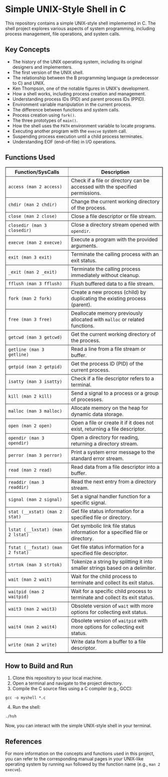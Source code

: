 <h1>Simple UNIX-Style Shell in C</h1>


<p>This repository contains a simple UNIX-style shell implemented in C. The shell project explores various aspects of system programming, including process management, file operations, and system calls.</p>


<h2>Key Concepts</h2>

<ul>

<li>The history of the UNIX operating system, including its original designers and implementers.</li>

<li>The first version of the UNIX shell.</li>

<li>The relationship between the B programming language (a predecessor to C) and UNIX.</li>

<li>Ken Thompson, one of the notable figures in UNIX's development.</li>

<li>How a shell works, including process creation and management.</li>

<li>Understanding process IDs (PID) and parent process IDs (PPID).</li>

<li>Environment variable manipulation in the current process.</li>

<li>The difference between functions and system calls.</li>

<li>Process creation using <code>fork()</code>.</li>

<li>The three prototypes of <code>main()</code>.</li>

<li>How the shell uses the <code>PATH</code> environment variable to locate programs.</li>

<li>Executing another program with the <code>execve</code> system call.</li>

<li>Suspending process execution until a child process terminates.</li>

<li>Understanding EOF (end-of-file) in I/O operations.</li>

</ul>


<h2>Functions Used</h2>

<table border="1">

<tr>

<th>Function/SysCalls</th>

<th>Description</th>

</tr>

<tr>

<td><code>access (man 2 access)</code></td>

<td>Check if a file or directory can be accessed with the specified permissions.</td>

</tr>

<tr>

<td><code>chdir (man 2 chdir)</code></td>

<td>Change the current working directory of the process.</td>

</tr>

<tr>

<td><code>close (man 2 close)</code></td>

<td>Close a file descriptor or file stream.</td>

</tr>

<tr>

<td><code>closedir (man 3 closedir)</code></td>

<td>Close a directory stream opened with <code>opendir</code>.</td>

</tr>

<tr>

<td><code>execve (man 2 execve)</code></td>

<td>Execute a program with the provided arguments.</td>

</tr>

<tr>

<td><code>exit (man 3 exit)</code></td>

<td>Terminate the calling process with an exit status.</td>

</tr>

<tr>

<td><code>_exit (man 2 _exit)</code></td>

<td>Terminate the calling process immediately without cleanup.</td>

</tr>

<tr>

<td><code>fflush (man 3 fflush)</code></td>

<td>Flush buffered data to a file stream.</td>

</tr>

<tr>

<td><code>fork (man 2 fork)</code></td>

<td>Create a new process (child) by duplicating the existing process (parent).</td>

</tr>

<tr>

<td><code>free (man 3 free)</code></td>

<td>Deallocate memory previously allocated with <code>malloc</code> or related functions.</td>

</tr>

<tr>

<td><code>getcwd (man 3 getcwd)</code></td>

<td>Get the current working directory of the process.</td>

</tr>

<tr>

<td><code>getline (man 3 getline)</code></td>

<td>Read a line from a file stream or buffer.</td>

</tr>

<tr>

<td><code>getpid (man 2 getpid)</code></td>

<td>Get the process ID (PID) of the current process.</td>

</tr>

<tr>

<td><code>isatty (man 3 isatty)</code></td>

<td>Check if a file descriptor refers to a terminal.</td>

</tr>

<tr>

<td><code>kill (man 2 kill)</code></td>

<td>Send a signal to a process or a group of processes.</td>

</tr>

<tr>

<td><code>malloc (man 3 malloc)</code></td>

<td>Allocate memory on the heap for dynamic data storage.</td>

</tr>

<tr>

<td><code>open (man 2 open)</code></td>

<td>Open a file or create it if it does not exist, returning a file descriptor.</td>

</tr>

<tr>

<td><code>opendir (man 3 opendir)</code></td>

<td>Open a directory for reading, returning a directory stream.</td>

</tr>

<tr>

<td><code>perror (man 3 perror)</code></td>

<td>Print a system error message to the standard error stream.</td>

</tr>

<tr>

<td><code>read (man 2 read)</code></td>

<td>Read data from a file descriptor into a buffer.</td>

</tr>

<tr>

<td><code>readdir (man 3 readdir)</code></td>

<td>Read the next entry from a directory stream.</td>

</tr>

<tr>

<td><code>signal (man 2 signal)</code></td>

<td>Set a signal handler function for a specific signal.</td>

</tr>

<tr>

<td><code>stat (__xstat) (man 2 stat)</code></td>

<td>Get file status information for a specified file or directory.</td>

</tr>

<tr>

<td><code>lstat (__lxstat) (man 2 lstat)</code></td>

<td>Get symbolic link file status information for a specified file or directory.</td>

</tr>

<tr>

<td><code>fstat (__fxstat) (man 2 fstat)</code></td>

<td>Get file status information for a specified file descriptor.</td>

</tr>

<tr>

<td><code>strtok (man 3 strtok)</code></td>

<td>Tokenize a string by splitting it into smaller strings based on a delimiter.</td>

</tr>

<tr>

<td><code>wait (man 2 wait)</code></td>

<td>Wait for the child process to terminate and collect its exit status.</td>

</tr>

<tr>

<td><code>waitpid (man 2 waitpid)</code></td>

<td>Wait for a specific child process to terminate and collect its exit status.</td>

</tr>

<tr>

<td><code>wait3 (man 2 wait3)</code></td>

<td>Obsolete version of <code>wait</code> with more options for collecting exit status.</td>

</tr>

<tr>

<td><code>wait4 (man 2 wait4)</code></td>

<td>Obsolete version of <code>waitpid</code> with more options for collecting exit status.</td>

</tr>

<tr>

<td><code>write (man 2 write)</code></td>

<td>Write data from a buffer to a file descriptor.</td>

</tr>

</table>



<h2>How to Build and Run</h2>

<ol>

<li>Clone this repository to your local machine.</li>

<li>Open a terminal and navigate to the project directory.</li>

<li>Compile the C source files using a C compiler (e.g., GCC):</li>

</ol>

<pre><code>gcc -o myshell *.c</code></pre>

<ol start="4">

<li>Run the shell:</li>

</ol>

<pre><code>./hsh</code></pre>



<p>Now, you can interact with the simple UNIX-style shell in your terminal.</p>



<h2>References</h2>

<p>For more information on the concepts and functions used in this project, you can refer to the corresponding manual pages in your UNIX-like operating system by running <code>man</code> followed by the function name (e.g., <code>man 2 execve</code>).</p>
